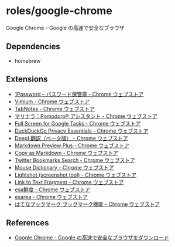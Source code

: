 # roles/google-chrome
Google Chrome - Google の高速で安全なブラウザ



## Dependencies
- homebrew



## Extensions
- [1Password – パスワード保管庫 - Chrome ウェブストア](https://chrome.google.com/webstore/detail/1password-%E2%80%93-password-mana/aeblfdkhhhdcdjpifhhbdiojplfjncoa)
- [Vimium - Chrome ウェブストア](https://chrome.google.com/webstore/detail/vimium/dbepggeogbaibhgnhhndojpepiihcmeb)
- [TabNotes - Chrome ウェブストア](https://chrome.google.com/webstore/detail/tabnotes/omgomlnnfccahaaicaphjjgkjplfkjai)
- [マリナラ：Pomodoro® アシスタント - Chrome ウェブストア](https://chrome.google.com/webstore/detail/marinara-pomodoro%C2%AE-assist/lojgmehidjdhhbmpjfamhpkpodfcodef)
- [Full Screen for Google Tasks - Chrome ウェブストア](https://chrome.google.com/webstore/detail/full-screen-for-google-ta/ndbaejgcaecffnhlmdghchfehkflgfkj)
- [DuckDuckGo Privacy Essentials - Chrome ウェブストア](https://chrome.google.com/webstore/detail/duckduckgo-privacy-essent/bkdgflcldnnnapblkhphbgpggdiikppg)
- [DeepL翻訳（ベータ版） - Chrome ウェブストア](https://chrome.google.com/webstore/detail/deepl-translate-beta-vers/cofdbpoegempjloogbagkncekinflcnj)
- [Markdown Preview Plus - Chrome ウェブストア](https://chrome.google.com/webstore/detail/markdown-preview-plus/febilkbfcbhebfnokafefeacimjdckgl)
- [Copy as Markdown - Chrome ウェブストア](https://chrome.google.com/webstore/detail/copy-as-markdown/fkeaekngjflipcockcnpobkpbbfbhmdn)
- [Twitter Bookmarks Search - Chrome ウェブストア](https://chrome.google.com/webstore/detail/twitter-bookmarks-search/flkokionhgagpmnhlngldhbfnblmenen)
- [Mouse Dictionary - Chrome ウェブストア](https://chrome.google.com/webstore/detail/mouse-dictionary/dnclbikcihnpjohihfcmmldgkjnebgnj)
- [Lightshot (screenshot tool) - Chrome ウェブストア](https://chrome.google.com/webstore/detail/lightshot-screenshot-tool/mbniclmhobmnbdlbpiphghaielnnpgdp)
- [Link to Text Fragment - Chrome ウェブストア](https://chrome.google.com/webstore/detail/link-to-text-fragment/pbcodcjpfjdpcineamnnmbkkmkdpajjg)
- [esa鮮度 - Chrome ウェブストア](https://chrome.google.com/webstore/detail/esa%E9%AE%AE%E5%BA%A6/gnfoghfdikaeidbbglmeohppeoambfdh)
- [esarea - Chrome ウェブストア](https://chrome.google.com/webstore/detail/esarea/pjhancoeamcahkmbmgoonbaggjbpijoc)
- [はてなブックマーク ブックマーク機能 - Chrome ウェブストア](https://chrome.google.com/webstore/detail/%E3%81%AF%E3%81%A6%E3%81%AA%E3%83%96%E3%83%83%E3%82%AF%E3%83%9E%E3%83%BC%E3%82%AF-%E3%83%96%E3%83%83%E3%82%AF%E3%83%9E%E3%83%BC%E3%82%AF%E6%A9%9F%E8%83%BD/baniobjofkeeahdkdnpanannchdgblni)



## References
- [Google Chrome - Google の高速で安全なブラウザをダウンロード](https://www.google.co.jp/chrome/)

